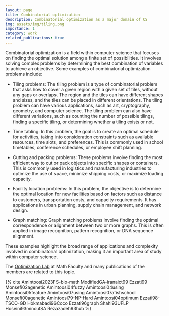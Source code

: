 ```yaml
---
layout: page
title: Combinatorial optimization
description: Combinatorial optimization as a major domain of CS
img: assets/img/tiling.png
importance: 1
category: work
related_publications: true
---
```


Combinatorial optimization is a field within computer science that focuses on finding the optimal solution among a finite set of possibilities. It involves solving complex problems by determining the best combination of variables to achieve an objective. Some examples of combinatorial optimization problems include:

- Tiling problems: The tiling problem is a type of combinatorial problem that asks how to cover a given region with a given set of tiles, without any gaps or overlaps. The region and the tiles can have different shapes and sizes, and the tiles can be placed in different orientations. The tiling problem can have various applications, such as art, cryptography, geometry, and computer science. The tiling problem can also have different variations, such as counting the number of possible tilings, finding a specific tiling, or determining whether a tiling exists or not.

- Time tabling: In this problem, the goal is to create an optimal schedule for activities, taking into consideration constraints such as available resources, time slots, and preferences. This is commonly used in school timetables, conference schedules, or employee shift planning.

<!-- - Cutting stock problem: This problem involves finding the best way to cut raw materials into smaller pieces to minimize waste. It is often applied in industries such as paper production, where large rolls of paper need to be cut into smaller sizes with minimal leftover scrap.

- N-queen problem: In this problem, the task is to place N queens on an N×N chessboard such that no two queens can attack each other. It is a classic example of a combinatorial optimization problem and has applications in chess game programming and layout design. -->

- Cutting and packing problems: These problems involve finding the most efficient way to cut or pack objects into specific shapes or containers. This is commonly used in logistics and manufacturing industries to optimize the use of space, minimize shipping costs, or maximize loading capacity.

- Facility location problems: In this problem, the objective is to determine the optimal location for new facilities based on factors such as distance to customers, transportation costs, and capacity requirements. It has applications in urban planning, supply chain management, and network design.

- Graph matching: Graph matching problems involve finding the optimal correspondence or alignment between two or more graphs. This is often applied in image recognition, pattern recognition, or DNA sequence alignment.

These examples highlight the broad range of applications and complexity involved in combinatorial optimization, making it an important area of study within computer science.

The [Optimization Lab](https://umoplab.github.io/) at Math Faculty and many publications of the members are related to this topic.

{% cite Amintoosi2023FS-bio-math  ModifiedGA-iranaict99  Ezzati99  Monsefi02agenetic  Amintoosi04fuzzy  Amintoosi04using  Amintoosi05feature  Amintoosi07using  Amintoosi07afishschool Monsefi00agenetic  Amintoosi79-NP-Hard Amintoosi04optimum  Ezzati98-TSCO-GD Hokmabadi96Coco Ezzati96graph Shahi93UFLP  Hoseini93mincutSA Rezazadeh93hub  %}
